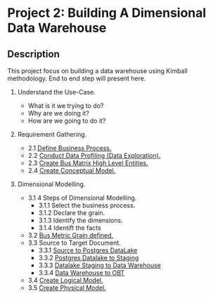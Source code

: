 # Project 2: Building A Dimensional Data Warehouse

## Description

This project focus on building a data warehouse using Kimball methodology. End to end step will present here.

1. Understand the Use-Case.
   - What is it we trying to do?
   - Why are we doing it?
   - How are we going to do it?

2. Requirement Gathering.
   - 2.1 [Define Business Process.](2.1-define-business-process.txt)
   - 2.2 [Conduct Data Profiling (Data Exploration).](2.2-data-profiling.txt)
   - 2.3 [Create Bus Matrix High Level Entities.](2.3-bus-metric-high-level-entities-completed.png)
   - 2.4 [Create Conceptual Model.](2.4-conceptual-model.txt)

3. Dimensional Modelling.
   - 3.1 4 Steps of Dimensional Modelling.
       - 3.1.1 Select the business process.
       - 3.1.2 Declare the grain.
       - 3.1.3 Identify the dimensions.
       - 3.1.4 Identift the facts
   - 3.2 [Bus Metric Grain defined.](3.2-bus-metric-detail.png)
   - 3.3 Source to Target Document.
       - 3.3.1 [Source to Postgres DataLake](project2-building-a-dimensional-data-warehouse/3.3.1-source-to-postgres-dataLake.png)
       - 3.3.2 [Postgres Datalake to Staging](project2-building-a-dimensional-data-warehouse/3.3.2-datalake-to-staging.png)
       - 3.3.3 [Datalake Staging to Data Warehouse](project2-building-a-dimensional-data-warehouse/3.3.3-staging-to-dwh.png)
       - 3.3.4 [Data Warehouse to OBT](project2-building-a-dimensional-data-warehouse/3.3.4-dwh-to-obt.png)
   - 3.4 [Create Logical Model.](project2-building-a-dimensional-data-warehouse/3.4-logical-model.png)
   - 3.5 [Create Physical Model.](project2-building-a-dimensional-data-warehouse/3.5-physical-model.png)
